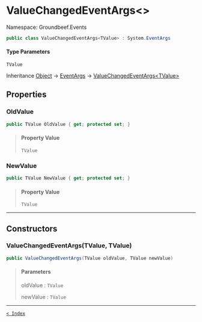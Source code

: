 # ValueChangedEventArgs&lt;&gt;

Namespace: Groundbeef.Events

```csharp
public class ValueChangedEventArgs<TValue> : System.EventArgs
```

#### Type Parameters

`TValue`<br>

Inheritance [Object](https://docs.microsoft.com/en-us/dotnet/api/system.object) → [EventArgs](https://docs.microsoft.com/en-us/dotnet/api/system.eventargs) → [ValueChangedEventArgs&lt;TValue&gt;](ValueChangedEventArgs-1.md)

## Properties

### OldValue

```csharp
public TValue OldValue { get; protected set; }
```

> #### Property Value
> 
> `TValue`<br>
> 

### NewValue

```csharp
public TValue NewValue { get; protected set; }
```

> #### Property Value
> 
> `TValue`<br>
> 

---

## Constructors

### ValueChangedEventArgs(TValue, TValue)

```csharp
public ValueChangedEventArgs(TValue oldValue, TValue newValue)
```

> #### Parameters
> 
> oldValue : `TValue`<br>
> 
> newValue : `TValue`<br>
> 

---

[`< Index`](..\index.md)
